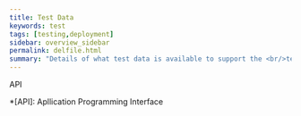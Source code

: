 ```yaml
---
title: Test Data
keywords: test
tags: [testing,deployment]
sidebar: overview_sidebar
permalink: delfile.html
summary: "Details of what test data is available to support the <br/>technical accreditation and solution assurance process"
---
```


API

*[API]: Apllication Programming Interface

